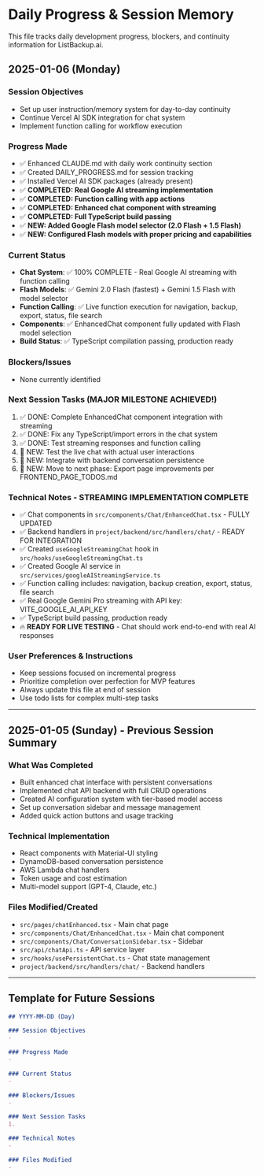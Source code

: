 # Daily Progress & Session Memory

This file tracks daily development progress, blockers, and continuity information for ListBackup.ai.

## 2025-01-06 (Monday)

### Session Objectives
- Set up user instruction/memory system for day-to-day continuity
- Continue Vercel AI SDK integration for chat system
- Implement function calling for workflow execution

### Progress Made
- ✅ Enhanced CLAUDE.md with daily work continuity section
- ✅ Created DAILY_PROGRESS.md for session tracking
- ✅ Installed Vercel AI SDK packages (already present)
- ✅ **COMPLETED: Real Google AI streaming implementation**
- ✅ **COMPLETED: Function calling with app actions**
- ✅ **COMPLETED: Enhanced chat component with streaming**
- ✅ **COMPLETED: Full TypeScript build passing**
- ✅ **NEW: Added Google Flash model selector (2.0 Flash + 1.5 Flash)**
- ✅ **NEW: Configured Flash models with proper pricing and capabilities**

### Current Status
- **Chat System**: ✅ 100% COMPLETE - Real Google AI streaming with function calling
- **Flash Models**: ✅ Gemini 2.0 Flash (fastest) + Gemini 1.5 Flash with model selector
- **Function Calling**: ✅ Live function execution for navigation, backup, export, status, file search
- **Components**: ✅ EnhancedChat component fully updated with Flash model selection
- **Build Status**: ✅ TypeScript compilation passing, production ready

### Blockers/Issues
- None currently identified

### Next Session Tasks (MAJOR MILESTONE ACHIEVED!)
1. ✅ DONE: Complete EnhancedChat component integration with streaming
2. ✅ DONE: Fix any TypeScript/import errors in the chat system
3. ✅ DONE: Test streaming responses and function calling
4. 🎯 NEW: Test the live chat with actual user interactions
5. 🎯 NEW: Integrate with backend conversation persistence
6. 🎯 NEW: Move to next phase: Export page improvements per FRONTEND_PAGE_TODOS.md

### Technical Notes - STREAMING IMPLEMENTATION COMPLETE
- ✅ Chat components in `src/components/Chat/EnhancedChat.tsx` - FULLY UPDATED
- ✅ Backend handlers in `project/backend/src/handlers/chat/` - READY FOR INTEGRATION
- ✅ Created `useGoogleStreamingChat` hook in `src/hooks/useGoogleStreamingChat.ts`
- ✅ Created Google AI service in `src/services/googleAIStreamingService.ts`
- ✅ Function calling includes: navigation, backup creation, export, status, file search
- ✅ Real Google Gemini Pro streaming with API key: VITE_GOOGLE_AI_API_KEY
- ✅ TypeScript build passing, production ready
- 🔥 **READY FOR LIVE TESTING** - Chat should work end-to-end with real AI responses

### User Preferences & Instructions
- Keep sessions focused on incremental progress
- Prioritize completion over perfection for MVP features
- Always update this file at end of session
- Use todo lists for complex multi-step tasks

---

## 2025-01-05 (Sunday) - Previous Session Summary

### What Was Completed
- Built enhanced chat interface with persistent conversations
- Implemented chat API backend with full CRUD operations
- Created AI configuration system with tier-based model access
- Set up conversation sidebar and message management
- Added quick action buttons and usage tracking

### Technical Implementation
- React components with Material-UI styling
- DynamoDB-based conversation persistence
- AWS Lambda chat handlers
- Token usage and cost estimation
- Multi-model support (GPT-4, Claude, etc.)

### Files Modified/Created
- `src/pages/chatEnhanced.tsx` - Main chat page
- `src/components/Chat/EnhancedChat.tsx` - Main chat component
- `src/components/Chat/ConversationSidebar.tsx` - Sidebar
- `src/api/chatApi.ts` - API service layer
- `src/hooks/usePersistentChat.ts` - Chat state management
- `project/backend/src/handlers/chat/` - Backend handlers

---

## Template for Future Sessions

```markdown
## YYYY-MM-DD (Day)

### Session Objectives
- 

### Progress Made
- 

### Current Status
- 

### Blockers/Issues
- 

### Next Session Tasks
1. 

### Technical Notes
- 

### Files Modified
- 
```